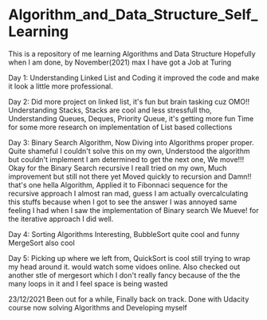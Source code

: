 # Algorithm_and_Data_Structure_Self_Learning
This is a repository of me learning Algorithms and Data Structure Hopefully when I am done, by November(2021) max I have got a Job at Turing

Day 1:
Understanding Linked List and Coding it
improved the code and make it look a little more professional.

Day 2:
Did more project on linked list, it's fun but brain tasking cuz OMO!!
Understanding Stacks, Stacks are cool and less stressfull tho,
Understanding Queues, Deques, Priority Queue,  it's getting more fun
Time for some more research on implementation of List based collections

Day 3:
    Binary Search Algorithm, Now Diving into Algorithms proper proper. 
Quite shameful I couldn't solve this on my own, Understood the algorithm but couldn't implement
I am determined to get the next one, We move!!!
Okay for the Binary Search recursive I reall tried on my own, Much improvement but still not there yet
Moved quickly to recursion and Damn!! that's one hella Algorithm, Applied it to Fibonnaci sequence
for the recursive approach I almost ran mad, guess I am actually overcalculating this stuffs because when
I got to see the answer I was annoyed same feeling I had when I saw the implementation of Binary search
We Mueve!
for the iterative approach I did well.

Day 4:
    Sorting Algorithms Interesting, BubbleSort quite cool and funny
    MergeSort also cool

Day 5:
    Picking up where we left from, QuickSort is cool still trying to wrap my
    head around it. would watch some vidoes online. Also checked out another stle of mergesort
    which I don't really fancy because of the the many loops in it and I feel space is being wasted
    
23/12/2021
Been out for a while, Finally back on track. 
Done with Udacity course now solving Algorithms and Developing myself